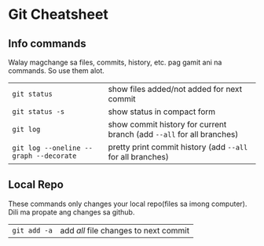 # Git Cheatsheet

## Info commands
Walay magchange sa files, commits, history, etc. pag gamit ani na commands. So use them alot.

|||
| --- | --- |
| `git status` | show files added/not added for next commit |
| `git status -s` | show status in compact form |
| `git log` | show commit history for current branch (add `--all` for all branches) |
| `git log --oneline --graph --decorate` | pretty print commit history  (add `--all` for all branches) |


## Local Repo
These commands only changes your local repo(files sa imong computer). Dili ma propate ang changes sa github.

|||
| --- | --- |
| `git add -a` | add *all* file changes to next commit |
